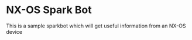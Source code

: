 # NX-OS Spark Bot

This is a sample sparkbot which will get useful information from an NX-OS device
